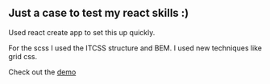 ## Just a case to test my react skills :)
Used react create app to set this up quickly.

For the scss I used the ITCSS structure and BEM.
I used new techniques like grid css.

Check out the <a href="inginging.gihub.io/react-case">demo</a>
